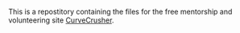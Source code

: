 This is a repostitory containing the files for the free mentorship and volunteering site [CurveCrusher](https://curvecrusher.com).
